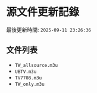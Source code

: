 # 源文件更新記錄

最後更新時間: `2025-09-11 23:26:36`

## 文件列表
- `TW_allsource.m3u`
- `UBTV.m3u`
- `TV7708.m3u`
- `TW_only.m3u`
